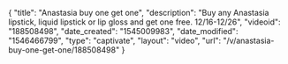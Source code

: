 {
    "title": "Anastasia  buy one get one",
    "description": "Buy any Anastasia lipstick, liquid lipstick or lip gloss and get one free. 12\/16-12\/26",
    "videoid": "188508498",
    "date_created": "1545009983",
    "date_modified": "1546466799",
    "type": "captivate",
    "layout": "video",
    "url": "\/v\/anastasia-buy-one-get-one\/188508498"
}